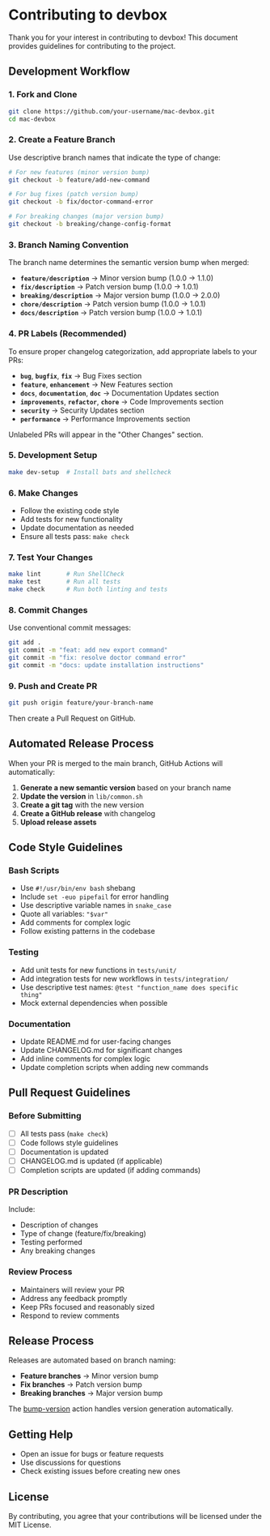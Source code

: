# Contributing to devbox

Thank you for your interest in contributing to devbox! This document provides guidelines for contributing to the project.

## Development Workflow

### 1. Fork and Clone
```bash
git clone https://github.com/your-username/mac-devbox.git
cd mac-devbox
```

### 2. Create a Feature Branch
Use descriptive branch names that indicate the type of change:

```bash
# For new features (minor version bump)
git checkout -b feature/add-new-command

# For bug fixes (patch version bump)
git checkout -b fix/doctor-command-error

# For breaking changes (major version bump)
git checkout -b breaking/change-config-format
```

### 3. Branch Naming Convention

The branch name determines the semantic version bump when merged:

- **`feature/description`** → Minor version bump (1.0.0 → 1.1.0)
- **`fix/description`** → Patch version bump (1.0.0 → 1.0.1)
- **`breaking/description`** → Major version bump (1.0.0 → 2.0.0)
- **`chore/description`** → Patch version bump (1.0.0 → 1.0.1)
- **`docs/description`** → Patch version bump (1.0.0 → 1.0.1)

### 4. PR Labels (Recommended)

To ensure proper changelog categorization, add appropriate labels to your PRs:

- **`bug`**, **`bugfix`**, **`fix`** → Bug Fixes section
- **`feature`**, **`enhancement`** → New Features section
- **`docs`**, **`documentation`**, **`doc`** → Documentation Updates section
- **`improvements`**, **`refactor`**, **`chore`** → Code Improvements section
- **`security`** → Security Updates section
- **`performance`** → Performance Improvements section

Unlabeled PRs will appear in the "Other Changes" section.

### 5. Development Setup
```bash
make dev-setup  # Install bats and shellcheck
```

### 6. Make Changes
- Follow the existing code style
- Add tests for new functionality
- Update documentation as needed
- Ensure all tests pass: `make check`

### 7. Test Your Changes
```bash
make lint       # Run ShellCheck
make test       # Run all tests
make check      # Run both linting and tests
```

### 8. Commit Changes
Use conventional commit messages:
```bash
git add .
git commit -m "feat: add new export command"
git commit -m "fix: resolve doctor command error"
git commit -m "docs: update installation instructions"
```

### 9. Push and Create PR
```bash
git push origin feature/your-branch-name
```

Then create a Pull Request on GitHub.

## Automated Release Process

When your PR is merged to the main branch, GitHub Actions will automatically:

1. **Generate a new semantic version** based on your branch name
2. **Update the version** in `lib/common.sh`
3. **Create a git tag** with the new version
4. **Create a GitHub release** with changelog
5. **Upload release assets**

## Code Style Guidelines

### Bash Scripts
- Use `#!/usr/bin/env bash` shebang
- Include `set -euo pipefail` for error handling
- Use descriptive variable names in `snake_case`
- Quote all variables: `"$var"`
- Add comments for complex logic
- Follow existing patterns in the codebase

### Testing
- Add unit tests for new functions in `tests/unit/`
- Add integration tests for new workflows in `tests/integration/`
- Use descriptive test names: `@test "function_name does specific thing"`
- Mock external dependencies when possible

### Documentation
- Update README.md for user-facing changes
- Update CHANGELOG.md for significant changes
- Add inline comments for complex logic
- Update completion scripts when adding new commands

## Pull Request Guidelines

### Before Submitting
- [ ] All tests pass (`make check`)
- [ ] Code follows style guidelines
- [ ] Documentation is updated
- [ ] CHANGELOG.md is updated (if applicable)
- [ ] Completion scripts are updated (if adding commands)

### PR Description
Include:
- Description of changes
- Type of change (feature/fix/breaking)
- Testing performed
- Any breaking changes

### Review Process
- Maintainers will review your PR
- Address any feedback promptly
- Keep PRs focused and reasonably sized
- Respond to review comments

## Release Process

Releases are automated based on branch naming:

- **Feature branches** → Minor version bump
- **Fix branches** → Patch version bump  
- **Breaking branches** → Major version bump

The [bump-version](https://github.com/phoenixTW/bump-version) action handles version generation automatically.

## Getting Help

- Open an issue for bugs or feature requests
- Use discussions for questions
- Check existing issues before creating new ones

## License

By contributing, you agree that your contributions will be licensed under the MIT License.

